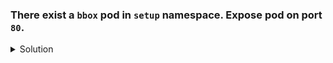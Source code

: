 ### There exist a `bbox` pod in `setup` namespace. Expose pod on port `80`.

<details><summary>Solution</summary>
  <p>

  ```bash
  # create pod on port 80
   k expose pod bbox --port=80 --name=bbox-svc --namespace=setup
  ```

  </p>
</details>